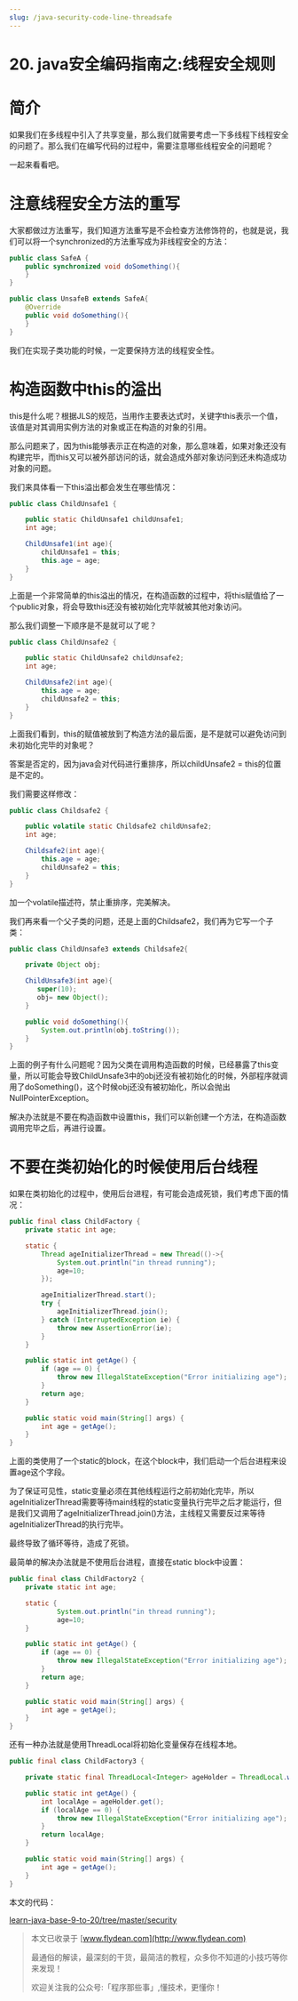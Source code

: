 ```yaml
---
slug: /java-security-code-line-threadsafe
---
```


# 20. java安全编码指南之:线程安全规则

# 简介

如果我们在多线程中引入了共享变量，那么我们就需要考虑一下多线程下线程安全的问题了。那么我们在编写代码的过程中，需要注意哪些线程安全的问题呢？ 

一起来看看吧。

# 注意线程安全方法的重写

大家都做过方法重写，我们知道方法重写是不会检查方法修饰符的，也就是说，我们可以将一个synchronized的方法重写成为非线程安全的方法：

~~~java
public class SafeA {
    public synchronized void doSomething(){
    }
}
~~~

~~~java
public class UnsafeB extends SafeA{
    @Override
    public void doSomething(){
    }
}
~~~

我们在实现子类功能的时候，一定要保持方法的线程安全性。

# 构造函数中this的溢出

this是什么呢？根据JLS的规范，当用作主要表达式时，关键字this表示一个值，该值是对其调用实例方法的对象或正在构造的对象的引用。

那么问题来了，因为this能够表示正在构造的对象，那么意味着，如果对象还没有构建完毕，而this又可以被外部访问的话，就会造成外部对象访问到还未构造成功对象的问题。

我们来具体看一下this溢出都会发生在哪些情况：

~~~java
public class ChildUnsafe1 {

    public static ChildUnsafe1 childUnsafe1;
    int age;

    ChildUnsafe1(int age){
        childUnsafe1 = this;
        this.age = age;
    }
}
~~~

上面是一个非常简单的this溢出的情况，在构造函数的过程中，将this赋值给了一个public对象，将会导致this还没有被初始化完毕就被其他对象访问。

那么我们调整一下顺序是不是就可以了呢？

~~~java
public class ChildUnsafe2 {

    public static ChildUnsafe2 childUnsafe2;
    int age;

    ChildUnsafe2(int age){
        this.age = age;
        childUnsafe2 = this;
    }
}
~~~

上面我们看到，this的赋值被放到了构造方法的最后面，是不是就可以避免访问到未初始化完毕的对象呢？

答案是否定的，因为java会对代码进行重排序，所以childUnsafe2 = this的位置是不定的。

我们需要这样修改：

~~~java
public class Childsafe2 {

    public volatile static Childsafe2 childUnsafe2;
    int age;

    Childsafe2(int age){
        this.age = age;
        childUnsafe2 = this;
    }
}
~~~

加一个volatile描述符，禁止重排序，完美解决。

我们再来看一个父子类的问题，还是上面的Childsafe2，我们再为它写一个子类：

~~~java
public class ChildUnsafe3 extends Childsafe2{

    private Object obj;

    ChildUnsafe3(int age){
       super(10);
       obj= new Object();
    }

    public void doSomething(){
        System.out.println(obj.toString());
    }
}
~~~

上面的例子有什么问题呢？因为父类在调用构造函数的时候，已经暴露了this变量，所以可能会导致ChildUnsafe3中的obj还没有被初始化的时候，外部程序就调用了doSomething()，这个时候obj还没有被初始化，所以会抛出NullPointerException。

解决办法就是不要在构造函数中设置this，我们可以新创建一个方法，在构造函数调用完毕之后，再进行设置。

# 不要在类初始化的时候使用后台线程

如果在类初始化的过程中，使用后台进程，有可能会造成死锁，我们考虑下面的情况：

~~~java
public final class ChildFactory {
    private static int age;

    static {
        Thread ageInitializerThread = new Thread(()->{
            System.out.println("in thread running");
            age=10;
        });

        ageInitializerThread.start();
        try {
            ageInitializerThread.join();
        } catch (InterruptedException ie) {
            throw new AssertionError(ie);
        }
    }

    public static int getAge() {
        if (age == 0) {
            throw new IllegalStateException("Error initializing age");
        }
        return age;
    }

    public static void main(String[] args) {
        int age = getAge();
    }
}
~~~

上面的类使用了一个static的block，在这个block中，我们启动一个后台进程来设置age这个字段。

为了保证可见性，static变量必须在其他线程运行之前初始化完毕，所以ageInitializerThread需要等待main线程的static变量执行完毕之后才能运行，但是我们又调用了ageInitializerThread.join()方法，主线程又需要反过来等待ageInitializerThread的执行完毕。

最终导致了循环等待，造成了死锁。

最简单的解决办法就是不使用后台进程，直接在static block中设置：

~~~java
public final class ChildFactory2 {
    private static int age;

    static {
            System.out.println("in thread running");
            age=10;
    }

    public static int getAge() {
        if (age == 0) {
            throw new IllegalStateException("Error initializing age");
        }
        return age;
    }

    public static void main(String[] args) {
        int age = getAge();
    }
}
~~~

还有一种办法就是使用ThreadLocal将初始化变量保存在线程本地。

~~~java
public final class ChildFactory3 {

    private static final ThreadLocal<Integer> ageHolder = ThreadLocal.withInitial(() -> 10);

    public static int getAge() {
        int localAge = ageHolder.get();
        if (localAge == 0) {
            throw new IllegalStateException("Error initializing age");
        }
        return localAge;
    }

    public static void main(String[] args) {
        int age = getAge();
    }
}
~~~

本文的代码：

[learn-java-base-9-to-20/tree/master/security](https://github.com/ddean2009/learn-java-base-9-to-20/tree/master/security)

> 本文已收录于 [www.flydean.com](http://www.flydean.com)
>
> 最通俗的解读，最深刻的干货，最简洁的教程，众多你不知道的小技巧等你来发现！
> 
> 欢迎关注我的公众号:「程序那些事」,懂技术，更懂你！

